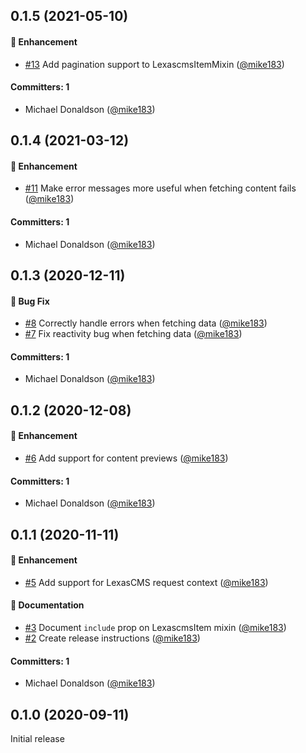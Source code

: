 ## 0.1.5 (2021-05-10)

#### :rocket: Enhancement
* [#13](https://github.com/LexasCMS/vsf-lexascms/pull/13) Add pagination support to LexascmsItemMixin ([@mike183](https://github.com/mike183))

#### Committers: 1
- Michael Donaldson ([@mike183](https://github.com/mike183))

## 0.1.4 (2021-03-12)

#### :rocket: Enhancement
* [#11](https://github.com/LexasCMS/vsf-lexascms/pull/11) Make error messages more useful when fetching content fails ([@mike183](https://github.com/mike183))

#### Committers: 1
- Michael Donaldson ([@mike183](https://github.com/mike183))

## 0.1.3 (2020-12-11)

#### :bug: Bug Fix
* [#8](https://github.com/LexasCMS/vsf-lexascms/pull/8) Correctly handle errors when fetching data ([@mike183](https://github.com/mike183))
* [#7](https://github.com/LexasCMS/vsf-lexascms/pull/7) Fix reactivity bug when fetching data ([@mike183](https://github.com/mike183))

#### Committers: 1
- Michael Donaldson ([@mike183](https://github.com/mike183))

## 0.1.2 (2020-12-08)

#### :rocket: Enhancement
* [#6](https://github.com/LexasCMS/vsf-lexascms/pull/6) Add support for content previews ([@mike183](https://github.com/mike183))

#### Committers: 1
- Michael Donaldson ([@mike183](https://github.com/mike183))

## 0.1.1 (2020-11-11)

#### :rocket: Enhancement
* [#5](https://github.com/LexasCMS/vsf-lexascms/pull/5) Add support for LexasCMS request context ([@mike183](https://github.com/mike183))

#### :memo: Documentation
* [#3](https://github.com/LexasCMS/vsf-lexascms/pull/3) Document `include` prop on LexascmsItem mixin ([@mike183](https://github.com/mike183))
* [#2](https://github.com/LexasCMS/vsf-lexascms/pull/2) Create release instructions ([@mike183](https://github.com/mike183))

#### Committers: 1
- Michael Donaldson ([@mike183](https://github.com/mike183))

## 0.1.0 (2020-09-11)

Initial release


